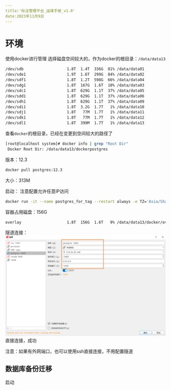 ```yaml
---
title:'标注管理平台_运维手册_v1.0'
date:2023年11月9日
---
```

# 环境
使用docker进行管理
选择磁盘空间较大的，作为docker的根目录：`/data/data13`
```bash
/dev/sdb                   1.8T  1.4T  336G  81% /data/data01
/dev/sde1                  1.9T  1.6T  299G  84% /data/data02
/dev/sdf1                  1.8T  1.2T  598G  66% /data/data04
/dev/sdg1                  1.8T  167G  1.6T  10% /data/data03
/dev/sdc1                  1.8T  629G  1.1T  37% /data/data05
/dev/sdd1                  1.8T  629G  1.1T  37% /data/data06
/dev/sdh1                  1.8T  629G  1.1T  37% /data/data09
/dev/sdi1                  1.8T  3.2G  1.7T   1% /data/data10
/dev/sdj1                  1.8T   77M  1.7T   1% /data/data11
/dev/sdk1                  1.8T   77M  1.7T   1% /data/data12
/dev/sdl1                  1.8T  399M  1.7T   1% /data/data13
```
查看`docker`的根目录，已经在变更到空间较大的路径了
```bash
[root@localhost system]# docker info | grep "Root Dir"
 Docker Root Dir: /data/data13/dockerpostgres
```
版本：12.3
```bash
docker pull postgres:12.3
```
大小：313M

启动：
注意配置允许任意IP访问
```bash
docker run -it --name postgres_for_tag --restart always -e TZ='Asia/Shanghai' -e POSTGRES_PASSWORD='postgres' -e ALLOW_IP_PANGE=0.0.0.0/0 -p 15432:5432 -v /data/data013/hh/software/postgres/data:/var/lib/postgresql/data -d postgres:12.3
```
容器占用磁盘：156G
```bash
overlay                    1.8T  156G  1.6T   9% /data/data13/docker/overlay2/8599ab8419616e09ebe42cfb5276da8e2ba8e3e5ce2a7436ff05a2dd968405c8/merged配置
```
隧道连接：
![Alt text](%E6%A0%87%E6%B3%A8%E7%AE%A1%E7%90%86%E5%B9%B3%E5%8F%B0_%E8%BF%90%E7%BB%B4%E6%89%8B%E5%86%8C_v1.0/image.png)
直接连接，成功

注意：如果有外网端口，也可以使用ssh直接连接，不用配置隧道
## 数据库备份迁移


启动

